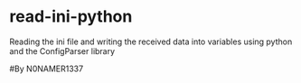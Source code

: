 # read-ini-python
Reading the ini file and writing the received data into variables using python and the ConfigParser library



#By N0NAMER1337

